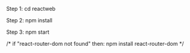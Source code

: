 Step 1: cd reactweb

Step 2: npm install

Step 3: npm start

/*
if "react-router-dom not found"
then: npm install react-router-dom
*/